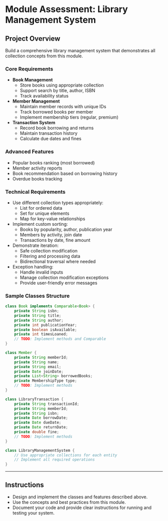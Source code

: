 # Module Assessment: Library Management System

## Project Overview

Build a comprehensive library management system that demonstrates all collection concepts from this module.

### Core Requirements

- **Book Management**
  - Store books using appropriate collection
  - Support search by title, author, ISBN
  - Track availability status
- **Member Management**
  - Maintain member records with unique IDs
  - Track borrowed books per member
  - Implement membership tiers (regular, premium)
- **Transaction System**
  - Record book borrowing and returns
  - Maintain transaction history
  - Calculate due dates and fines

### Advanced Features

- Popular books ranking (most borrowed)
- Member activity reports
- Book recommendation based on borrowing history
- Overdue books tracking

### Technical Requirements

- Use different collection types appropriately:
  - List for ordered data
  - Set for unique elements
  - Map for key-value relationships
- Implement custom sorting:
  - Books by popularity, author, publication year
  - Members by activity, join date
  - Transactions by date, fine amount
- Demonstrate iteration:
  - Safe collection modification
  - Filtering and processing data
  - Bidirectional traversal where needed
- Exception handling:
  - Handle invalid inputs
  - Manage collection modification exceptions
  - Provide user-friendly error messages

### Sample Classes Structure

```java
class Book implements Comparable<Book> {
    private String isbn;
    private String title;
    private String author;
    private int publicationYear;
    private boolean isAvailable;
    private int timesLoaned;
    // TODO: Implement methods and Comparable
}

class Member {
    private String memberId;
    private String name;
    private String email;
    private Date joinDate;
    private List<String> borrowedBooks;
    private MembershipType type;
    // TODO: Implement methods
}

class LibraryTransaction {
    private String transactionId;
    private String memberId;
    private String isbn;
    private Date borrowDate;
    private Date dueDate;
    private Date returnDate;
    private double fine;
    // TODO: Implement methods
}

class LibraryManagementSystem {
    // Use appropriate collections for each entity
    // Implement all required operations
}
```

---

## Instructions

- Design and implement the classes and features described above.
- Use the concepts and best practices from this module.
- Document your code and provide clear instructions for running and testing your system. 